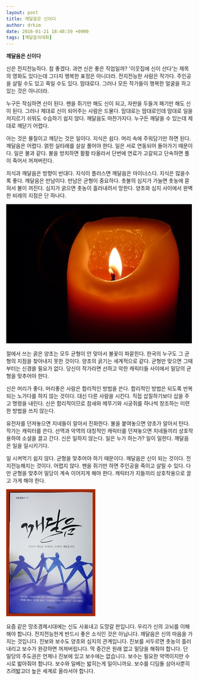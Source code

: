 ```yaml
---
layout: post
title: 깨달음은 신이다
author: drkim
date: 2016-01-21 18:48:59 +0900
tags: [깨달음의대화]
---
```

**깨달음은 신이다**

  


신은 전지전능하다. 참 좋겠다. 과연 신은 좋은 직업일까? '이웃집에 신이 산다'는 제목의 영화도 있다는데 그다지 행복한 표정은 아니더라. 전지전능한 사람은 작가다. 주인공을 살릴 수도 있고 죽일 수도 있다. 맘대로다. 그러나 모든 작가들이 행복한 얼굴을 하고 있는 것은 아니더라. 

  


누구든 작심하면 신이 된다. 펜을 쥐기만 해도 신이 되고, 자판을 두들겨 패기만 해도 신이 된다. 그러나 제대로 신이 되어주는 사람은 드물다. 맘대로는 맘대로인데 맘대로 일을 저지르기 쉬워도 수습하기 쉽지 않다. 깨달음도 마찬가지다. 누구든 깨달을 수 있는데 제대로 깨닫기 어렵다.

  


아는 것은 물질이고 깨닫는 것은 일이다. 지식은 쉽다. 머리 속에 주워담기만 하면 된다. 깨달음은 어렵다. 얽힌 실타래를 살살 풀어야 한다. 일은 서로 연동되어 돌아가기 때문이다. 일은 불과 같다. 불을 방치하면 활활 타올라서 단번에 연료가 고갈되고 단속하면 풀이 죽어서 꺼져버린다. 

  


지식과 깨달음은 방향이 반대다. 지식이 플러스면 깨달음은 마이너스다. 지식은 많을수록 좋다. 깨달음은 만남이다. 만남은 균형이 중요하다. 촛불의 심지가 가늘면 촛농에 묻혀서 불이 꺼진다. 심지가 굵으면 촛농이 흘러내려서 망한다. 양초와 심지 사이에서 완벽한 비례의 지점은 단 하나다.

  




![](/files/attach/images/198/863/663/aaaaa.jpg) 

  


절에서 쓰는 굵은 양초는 모두 균형이 안 맞아서 불꽃이 파묻힌다. 한국의 누구도 그 균형의 지점을 찾아내지 못한 것이다. 양초의 굵기는 세계적으로 같다. 균형만 맞으면 그때부터는 신경쓸 필요가 없다. 당신이 작가라면 선하고 악한 캐릭터들 사이에서 밀당의 균형을 맞추어야 한다. 

  


신은 머리가 좋다. 머리좋은 사람은 합리적인 방법을 쓴다. 합리적인 방법은 되도록 반복되는 노가다를 하지 않는 것이다. 대신 다른 사람을 시킨다. 직접 삽질하기보다 삽을 주고 명령을 내린다. 신은 합리적이므로 참새와 메뚜기와 시궁쥐를 하나씩 창조하는 미련한 방법을 쓰지 않는다. 

  


유전자를 던져놓으면 지네들이 알아서 진화한다. 불을 붙여놓으면 양초가 알아서 탄다. 작가는 캐릭터를 쓴다. 선역과 악역의 대칭적인 캐릭터를 던져놓으면 지네들끼리 상호작용하여 소설을 끌고 간다. 신은 일하지 않는다. 일은 누가 하는가? 일이 일한다. 깨달음은 일을 일시키기다. 

  


일 시켜먹기 쉽지 않다. 균형을 맞추어야 하기 때문이다. 깨달음은 신이 되는 것이다. 전지전능해지는 것이다. 어렵지 않다. 펜을 쥐기만 하면 주인공을 죽이고 살릴 수 있다. 다만 균형을 맞추어 밀당이 계속 이어지게 해야 한다. 캐릭터가 지들끼리 상호작용으로 끌고 가게 해야 한다. 

  


  



![](/files/attach/images/198/863/663/aDSC01523.JPG)   


  


요즘 같은 망조경제시대에는 신도 사표내고 도망갈 판입니다. 우리가 신의 고뇌를 이해해야 합니다. 전지전능한게 반드시 좋은 소식인 것은 아닙니다. 깨달음은 신의 마음을 가지는 것입니다. 진보와 보수도 양초와 심지의 관계입니다. 진보를 서두르면 촛농이 흘러내리고 보수가 완강하면 꺼져버립니다. 딱 중간은 원래 없고 밀당을 해줘야 합니다. 단 밀당의 주도권은 언제나 진보에 있고 보수에는 없습니다. 보수는 필요한 악역이지만 수시로 밟아줘야 합니다. 보수와 일베는 밟히는게 일이니까요. 보수를 디딤돌 삼아사뿐히 즈려밟고더 높은 세계로 올라서야 합니다.